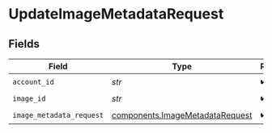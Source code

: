 # UpdateImageMetadataRequest


## Fields

| Field                                                                              | Type                                                                               | Required                                                                           | Description                                                                        |
| ---------------------------------------------------------------------------------- | ---------------------------------------------------------------------------------- | ---------------------------------------------------------------------------------- | ---------------------------------------------------------------------------------- |
| `account_id`                                                                       | *str*                                                                              | :heavy_check_mark:                                                                 | N/A                                                                                |
| `image_id`                                                                         | *str*                                                                              | :heavy_check_mark:                                                                 | N/A                                                                                |
| `image_metadata_request`                                                           | [components.ImageMetadataRequest](../../models/components/imagemetadatarequest.md) | :heavy_check_mark:                                                                 | N/A                                                                                |
